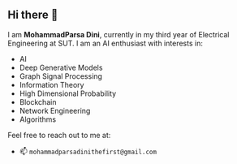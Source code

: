 ## Hi there 👋

I am **MohammadParsa Dini**, currently in my third year of Electrical Engineering at SUT. I am an AI enthusiast with interests in:
- AI
- Deep Generative Models
- Graph Signal Processing
- Information Theory
- High Dimensional Probability
- Blockchain
- Network Engineering
- Algorithms

Feel free to reach out to me at:
- 📫 `mohammadparsadinithefirst@gmail.com`

<!--
**MohammadParsaTheFirst/MohammadParsaTheFirst** is a ✨ _special_ ✨ repository because its `README.md` (this file) appears on your GitHub profile.



Here are some ideas to get you started:

- 🔭 I’m currently working on ...
- 🌱 I’m currently learning ...
- 👯 I’m looking to collaborate on ...
- 🤔 I’m looking for help with ...
- 💬 Ask me about ...

- 😄 Pronouns: ...
- ⚡ Fun fact: ...
-->
